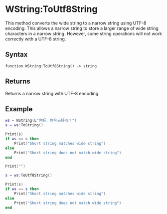 # WString:ToUtf8String

This method converts the wide string to a narrow string using UTF-8 encoding. This allows a narrow string to store a larger range of wide string characters in a narrow string. However, some string operations will not work correctly with a UTF-8 string.

## Syntax

`function WString:ToUtf8String() -> string`

## Returns

Returns a narrow string with UTF-8 encoding.

## Example

```lua
ws = WString(L"你好，你今天好吗？")
s = ws:ToString()

Print(s)
if ws == s then
    Print("Short string matches wide string")
else
    Print("Short string does not match wide string")
end

Print("")

s = ws:ToUtf8String()

Print(s)
if ws == s then
    Print("Short string matches wide string")
else
    Print("Short string does not match wide string")
end
```